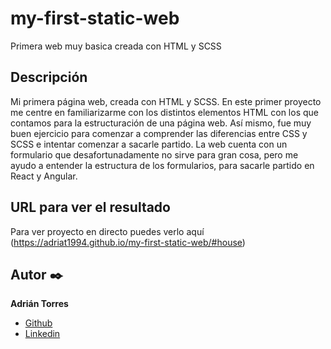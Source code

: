 # my-first-static-web
Primera web muy basica creada con HTML y SCSS

  ## Descripción
Mi primera página web, creada con HTML y SCSS. 
En este primer proyecto me centre en familiarizarme con los distintos elementos HTML con los que contamos para la estructuración de una página web.
Así mismo, fue muy buen ejercicio para comenzar a comprender las diferencias entre CSS y SCSS e intentar comenzar a sacarle partido.
La web cuenta con un formulario que desafortunadamente no sirve para gran cosa, pero me ayudo a entender la estructura de los formularios, para sacarle partido en React y Angular.

  ## URL para ver el resultado
Para ver proyecto en directo puedes verlo aquí (https://adriat1994.github.io/my-first-static-web/#house)


  ## Autor ✒️
**Adrián Torres**
* [Github](https://github.com/Adriat1994)
* [Linkedin](https://www.linkedin.com/in/adri%C3%A1n-torres-serrano-a2519a141/)
